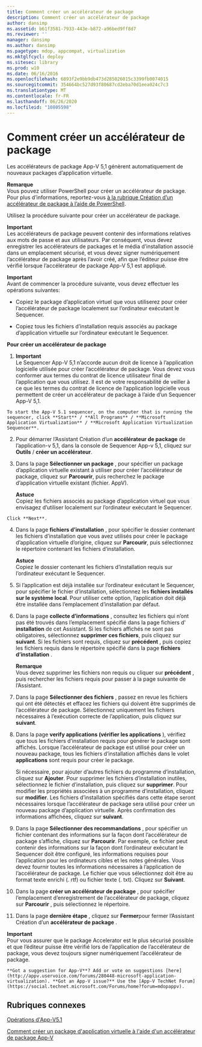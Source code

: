 ```yaml
---
title: Comment créer un accélérateur de package
description: Comment créer un accélérateur de package
author: dansimp
ms.assetid: b61f3581-7933-443e-b872-a96bed9ff8d7
ms.reviewer: ''
manager: dansimp
ms.author: dansimp
ms.pagetype: mdop, appcompat, virtualization
ms.mktglfcycl: deploy
ms.sitesec: library
ms.prod: w10
ms.date: 06/16/2016
ms.openlocfilehash: 6893f2e9bb9db473d285026015c3399fb0074015
ms.sourcegitcommit: 354664bc527d93f80687cd2eba70d1eea024c7c3
ms.translationtype: MT
ms.contentlocale: fr-FR
ms.lasthandoff: 06/26/2020
ms.locfileid: "10805598"
---
```

# Comment créer un accélérateur de package


Les accélérateurs de package App-V 5,1 génèrent automatiquement de nouveaux packages d’application virtuelle.

**Remarque**  
Vous pouvez utiliser PowerShell pour créer un accélérateur de package. Pour plus d’informations, reportez-vous [à la rubrique Création d’un accélérateur de package à l’aide de PowerShell](how-to-create-a-package-accelerator-by-using-powershell51.md).



Utilisez la procédure suivante pour créer un accélérateur de package.

**Important**  
Les accélérateurs de package peuvent contenir des informations relatives aux mots de passe et aux utilisateurs. Par conséquent, vous devez enregistrer les accélérateurs de packages et le média d’installation associé dans un emplacement sécurisé, et vous devez signer numériquement l’accélérateur de package après l’avoir créé, afin que l’éditeur puisse être vérifié lorsque l’accélérateur de package App-V 5,1 est appliqué.



**Important**  
Avant de commencer la procédure suivante, vous devez effectuer les opérations suivantes:

-   Copiez le package d’application virtuel que vous utiliserez pour créer l’accélérateur de package localement sur l’ordinateur exécutant le Sequencer.

-   Copiez tous les fichiers d’installation requis associés au package d’application virtuelle sur l’ordinateur exécutant le Sequencer.



**Pour créer un accélérateur de package**

1.  **Important**  
    Le Sequencer App-V 5,1 n’accorde aucun droit de licence à l’application logicielle utilisée pour créer l’accélérateur de package. Vous devez vous conformer aux termes du contrat de licence utilisateur final de l’application que vous utilisez. Il est de votre responsabilité de veiller à ce que les termes du contrat de licence de l’application logicielle vous permettent de créer un accélérateur de package à l’aide d’un Sequencer App-V 5,1.



~~~
To start the App-V 5.1 sequencer, on the computer that is running the sequencer, click **Start** / **All Programs** / **Microsoft Application Virtualization** / **Microsoft Application Virtualization Sequencer**.
~~~

2. Pour démarrer l’Assistant Création d’un **accélérateur de package** de l’application-v 5,1, dans la console de Sequencer App-v 5,1, cliquez sur **Outils**  /  **créer un accélérateur**.

3. Dans la page **Sélectionner un package** , pour spécifier un package d’application virtuelle existant à utiliser pour créer l’accélérateur de package, cliquez sur **Parcourir**, puis recherchez le package d’application virtuelle existant (fichier. AppV).

   **Astuce**  
   Copiez les fichiers associés au package d’application virtuel que vous envisagez d’utiliser localement sur l’ordinateur exécutant le Sequencer.



~~~
Click **Next**.
~~~

4. Dans la page **fichiers d’installation** , pour spécifier le dossier contenant les fichiers d’installation que vous avez utilisés pour créer le package d’application virtuelle d’origine, cliquez sur **Parcourir**, puis sélectionnez le répertoire contenant les fichiers d’installation.

   **Astuce**  
   Copiez le dossier contenant les fichiers d’installation requis sur l’ordinateur exécutant le Sequencer.



5. Si l’application est déjà installée sur l’ordinateur exécutant le Sequencer, pour spécifier le fichier d’installation, sélectionnez les **fichiers installés sur le système local**. Pour utiliser cette option, l’application doit déjà être installée dans l’emplacement d’installation par défaut.

6. Dans la page **collecte d’informations** , consultez les fichiers qui n’ont pas été trouvés dans l’emplacement spécifié dans la page fichiers d' **installation** de cet Assistant. Si les fichiers affichés ne sont pas obligatoires, sélectionnez **supprimer ces fichiers**, puis cliquez sur **suivant**. Si les fichiers sont requis, cliquez sur **précédent** , puis copiez les fichiers requis dans le répertoire spécifié dans la page **fichiers d’installation** .

   **Remarque**  
   Vous devez supprimer les fichiers non requis ou cliquer sur **précédent** , puis rechercher les fichiers requis pour passer à la page suivante de l’Assistant.



7. Dans la page **Sélectionner des fichiers** , passez en revue les fichiers qui ont été détectés et effacez les fichiers qui doivent être supprimés de l’accélérateur de package. Sélectionnez uniquement les fichiers nécessaires à l’exécution correcte de l’application, puis cliquez sur **suivant**.

8. Dans la page **verify applications (vérifier les applications** ), vérifiez que tous les fichiers d’installation requis pour générer le package sont affichés. Lorsque l’accélérateur de package est utilisé pour créer un nouveau package, tous les fichiers d’installation affichés dans le volet **applications** sont requis pour créer le package.

   Si nécessaire, pour ajouter d’autres fichiers du programme d’installation, cliquez sur **Ajouter**. Pour supprimer les fichiers d’installation inutiles, sélectionnez le fichier d’installation, puis cliquez sur **supprimer**. Pour modifier les propriétés associées à un programme d’installation, cliquez sur **modifier**. Les fichiers d’installation spécifiés dans cette étape seront nécessaires lorsque l’accélérateur de package sera utilisé pour créer un nouveau package d’application virtuelle. Après confirmation des informations affichées, cliquez sur **suivant**.

9. Dans la page **Sélectionner des recommandations** , pour spécifier un fichier contenant des informations sur la façon dont l’accélérateur de package s’affiche, cliquez sur **Parcourir**. Par exemple, ce fichier peut contenir des informations sur la façon dont l’ordinateur exécutant le Sequencer doit être configuré, les informations requises pour l’application pour les ordinateurs cibles et les notes générales. Vous devez fournir toutes les informations nécessaires à l’application de l’accélérateur de package. Le fichier que vous sélectionnez doit être au format texte enrichi (. rtf) ou fichier texte (. txt). Cliquez sur **Suivant**.

10. Dans la page **créer un accélérateur de package** , pour spécifier l’emplacement d’enregistrement de l’accélérateur de package, cliquez sur **Parcourir** , puis sélectionnez le répertoire.

11. Dans la page **dernière étape** , cliquez sur **Fermer**pour fermer l’Assistant Création d’un **accélérateur de package** .

   **Important**  
   Pour vous assurer que le package Accelerator est le plus sécurisé possible et que l’éditeur puisse être vérifié lors de l’application de l’accélérateur de package, vous devez toujours signer numériquement l’accélérateur de package.



~~~
**Got a suggestion for App-V**? Add or vote on suggestions [here](http://appv.uservoice.com/forums/280448-microsoft-application-virtualization). **Got an App-V issue?** Use the [App-V TechNet Forum](https://social.technet.microsoft.com/Forums/home?forum=mdopappv).
~~~

## Rubriques connexes


[Opérations d'App-V5.1](operations-for-app-v-51.md)

[Comment créer un package d'application virtuelle à l'aide d'un accélérateur de package App-V](how-to-create-a-virtual-application-package-using-an-app-v-package-accelerator51.md)









